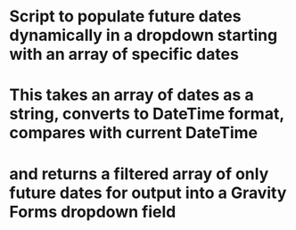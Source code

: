 # Script to populate future dates dynamically in a dropdown starting with an array of specific dates

# This takes an array of dates as a string, converts to DateTime format, compares with current DateTime
# and returns a filtered array of only future dates for output into a Gravity Forms dropdown field
